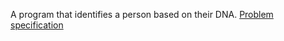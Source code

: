A program that identifies a person based on their DNA. [Problem specification](https://cs50.harvard.edu/x/2023/psets/6/dna/)
